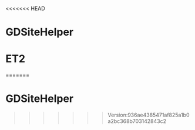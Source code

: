 <<<<<<< HEAD
# GDSiteHelper
# ET2
=======
# GDSiteHelper 
>>>>>>> Version:936ae4385471af825a1b0a2bc368b703142843c2
